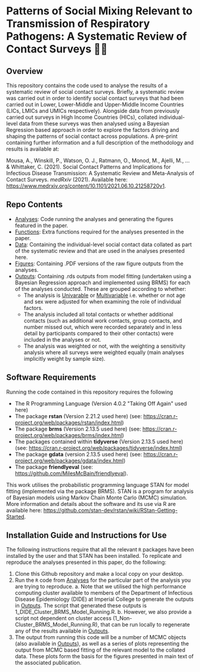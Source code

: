 # Patterns of Social Mixing Relevant to Transmission of Respiratory Pathogens: A Systematic Review of Contact Surveys 🤝🤧 

## Overview
This repository contains the code used to analyse the results of a systematic review of social contact surveys. Briefly, a systematic review was carried out in order to identify social contact surveys that had been carried out in Lower, Lower-Middle and Upper-Middle Income Countries (LICs, LMICs and UMICs respectively). Alongside data from previously carried out surveys in High Income Countries (HICs), collated individual-level data from these surveys was then analysed using a Bayesian Regression based approach in order to explore the factors driving and shaping the patterns of social contact across populations. A pre-print containing further information and a full description of the methodology and results is available at:

Mousa, A., Winskill, P., Watson, O. J., Ratmann, O., Monod, M., Ajelli, M., ... & Whittaker, C. (2021). Social Contact Patterns and Implications for Infectious Disease Transmission: A Systematic Review and Meta-Analysis of Contact Surveys. <i>medRxiv</i> (2021). Available here: https://www.medrxiv.org/content/10.1101/2021.06.10.21258720v1.


## Repo Contents
- [Analyses](./Analyses): Code running the analyses and generating the figures featured in the paper.
- [Functions](./Functions): Extra functions required for the analyses presented in the paper.
- [Data](./Data): Containing the individual-level social contact data collated as part of the systematic review and that are used in the analyses presented here. 
- [Figures](./Figures): Containing .PDF versions of the raw figure outputs from the analyses.
- [Outputs](./Outputs): Containing .rds outputs from model fitting (undertaken using a Bayesian Regression approach and implemented  using BRMS) for each of the analyses conducted. These are grouped according to whether:
    - The analysis is [Univarable](./Outputs/Univariable) or [Multivariable](./Outputs/Multivariable) i.e. whether or not age and sex were adjusted for when examining the role of individual factors. 
    - The analysis included all total contacts or whether additional contacts (such as additional work contacts, group contacts, and number missed out, which were recorded separately and in less detail by participants compared to their other contacts) were included in the analyses or not. 
    - The analysis was weighted or not, with the weighting a sensitivity analysis where all surveys were weighted equally (main analyses implicitly weight by sample size).

## Software Requirements
Running the code contained in this repository requires the following
- The R Programming Language (Version 4.0.2 "Taking Off Again" used here) 
- The package **rstan** (Version 2.21.2 used here) (see: https://cran.r-project.org/web/packages/rstan/index.html)
- The package **brms** (Version 2.13.5 used here) (see: https://cran.r-project.org/web/packages/brms/index.html)
- The packages contained within **tidyverse** (Version 2.13.5 used here) (see: https://cran.r-project.org/web/packages/tidyverse/index.html)
- The package **gdata** (version 2.13.5 used here) (see: https://cran.r-project.org/web/packages/gdata/index.html)
- The package **friendlyeval** (see: https://github.com/MilesMcBain/friendlyeval). 

This work utilises the probabilistic programming language STAN for model fitting (implemented via the package BRMS). STAN is a program for analysis of Bayesian models using Markov Chain Monte Carlo (MCMC) simulation. More information and details about the software and its use via R are available here: https://github.com/stan-dev/rstan/wiki/RStan-Getting-Started.

## Installation Guide and Instructions for Use
The following instructions require that all the relevant `R` packages have been installed by the user and that STAN has been installed. To replicate and reproduce the analyses presented in this paper, do the following: 

1. Clone this Github repository and make a local copy on your desktop.
2. Run the `R` code from  [Analyses](./Analyses) for the particular part of the analysis you are trying to reproduce. 
    a. Note that we utilised the high performance computing cluster available to members of the Department of Infectious Disease Epidemiology (DIDE) at Imperial College to generate the outputs in [Outputs](./Outputs). The script that generated these outputs is 1_DIDE_Cluster_BRMS_Model_Running.R. 
    b. However, we also provide a script not dependent on cluster access (1_Non-Cluster_BRMS_Model_Running.R), that can be run locally to regenerate any of the results available in [Outputs](./Outputs). 
3. The output from running this code will be a number of MCMC objects (also available in [Outputs](./Outputs)), as well as a series of plots representing the output from MCMC based fitting of the relevant model to the collated data. These plots form the basis for the figures presented in main text of the associated publication. 

